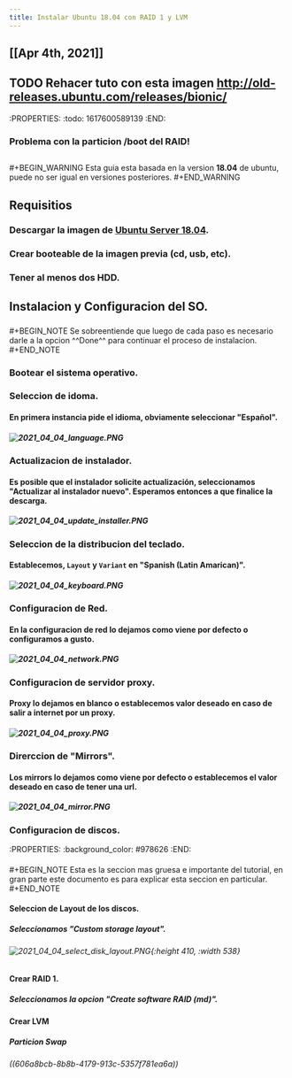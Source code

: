 ```yaml
---
title: Instalar Ubuntu 18.04 con RAID 1 y LVM
---
```


## [[Apr 4th, 2021]]
## TODO Rehacer tuto con esta imagen http://old-releases.ubuntu.com/releases/bionic/
:PROPERTIES:
:todo: 1617600589139
:END:
### Problema con la particion /boot del RAID!
## 
#+BEGIN_WARNING
Esta guia esta basada en la version **18.04** de ubuntu, puede no ser igual en versiones posteriores.
#+END_WARNING
## Requisitios
### Descargar la imagen de [Ubuntu Server 18.04](https://releases.ubuntu.com/18.04/).
### Crear booteable de la imagen previa (cd, usb, etc).
### Tener al menos dos HDD.
## Instalacion y Configuracion del SO.
### 
#+BEGIN_NOTE
Se sobreentiende que luego de cada paso es necesario darle a la opcion ^^Done^^ para continuar el proceso de instalacion.
#+END_NOTE
### Bootear el sistema operativo.
### Seleccion de idoma.
#### En primera instancia pide el idioma, obviamente seleccionar "**Español**".
##### ![2021_04_04_language.PNG](https://cdn.logseq.com/%2F27628fff-82be-419a-b971-1869717d9bad9237e751-0c35-43ba-af74-eb7304bbb1b22021_04_04_language.PNG?Expires=4771183150&Signature=QSnQGDrgS7NAFetXxOHKfjEe4Z7nCdYvi6Zw-CY0X6ihmsTkZ67BApcIZqkXQwpmTs75vryQo7xOAecNRN2EWfOqMFYttsQ8EagGYyDXHPeb2akWuyarwpmvMeX2Ox7Q24DvbdHv5VyeQ2rq0EJNNJ8oGSSajfV62-feHxtychdtpsUeVjvfmwhZvfKT5cak-Wvoc6TIgptBb6fuCAVNidJShGMpeKcH8UcQ~iaxq1VUxMf-J~xYImdkoiHK442MHRUGu-RjC8xFAfQXejg13d~X323up2ENRVsPcQYipPz1VBPKYPEToSumurfmIPhfR1shLUfJZ72jYJuYVzgIqA__&Key-Pair-Id=APKAJE5CCD6X7MP6PTEA)
### Actualizacion de instalador.
#### Es posible que el instalador solicite actualización, seleccionamos "**Actualizar al instalador nuevo**". Esperamos entonces a que finalice la descarga.
##### ![2021_04_04_update_installer.PNG](https://cdn.logseq.com/%2F27628fff-82be-419a-b971-1869717d9badcce36341-5e68-4b4a-ac51-498bd711e0842021_04_04_update_installer.PNG?Expires=4771183243&Signature=KA57ea~KdqsUoffdfU19IjgIQ1DOi~xKM4xgqzCHJytJR9uNIH5ubr21dfsd9lyPbA6Xd6P6wsyDsettJc1PqTewxQSr0lYfAJWl36tlDbhC1riwLMMwEljsfHHB8kFKOxK6ss-CltvhmO4bAcWwU81~tsuHqWqGJ9IZchceYyn7zexZIPRW~K7s3VlVgMYN6uPxHmk5C~-6TlqntM1uI2xwEtheMcV1b5zYxWzX8JEPO3cGNaElDE~gCZn-MELRVPaL8ncV2trNcqtZEsuZTUV0WTe8Cvk-Ep2v~OplzJzfJmejyWg1xvnQtk5MXFdHltDocP4hTLz0OBmRnkqEJQ__&Key-Pair-Id=APKAJE5CCD6X7MP6PTEA)
### Seleccion de la distribucion del teclado.
#### Establecemos, `Layout` y `Variant` en "**Spanish (Latin Amarican)**".
##### ![2021_04_04_keyboard.PNG](https://cdn.logseq.com/%2F27628fff-82be-419a-b971-1869717d9badff858b2f-e09a-4191-88e0-f55b8ac024442021_04_04_keyboard.PNG?Expires=4771159462&Signature=AfTZLfpgL4AQfOo4cTpGieW4n8VYHKgWDAvidNEyBbSj-DzPnXb~bcg4MuM1stNH48S~YJEaPnojHZGPDjR-RxUX~d~ae5FYtF52xTKYduKREYlxcSYmnhueaxXUpkKEGMe4O69upehl4rIhA8WsB8xmO2fpfaZkqLblrBHSnn0g5qEeiuA2O19VVHUJemhr1CTQvCJ-ci5g92myXveXpZOb6O6D8LfHU-EhJwI-5Z90yqJXA4QvHCHYR6QvOqjrQWR570OO3rGtjtw8Qujp9LllBfx5cRFJbQfcaprd5vaf3Okj3NY40LsLEKg284OuluRQv3NCo0NigxW78biV-w__&Key-Pair-Id=APKAJE5CCD6X7MP6PTEA)
### Configuracion de Red.
#### En la configuracion de red lo dejamos como viene por defecto o configuramos a gusto.
##### ![2021_04_04_network.PNG](https://cdn.logseq.com/%2F27628fff-82be-419a-b971-1869717d9bad5cf31aa6-340c-4548-98f6-f33b7b83c5c22021_04_04_network.PNG?Expires=4771159399&Signature=B1evsEcjT2J1dK7KblB9pOozMK3CDVKP1vTSMkBZEVWmIMZEkmTnNoMP9UUgPfrtDTYYhWPYi5CwQEMmUD93s087UawKinyojkk8u02WL-utYU80QHnDY-N32TlQ9~erGfoi7pk~M032ddiJyARtBtDDuq~26dfqHM~SiuFVWD3Sgh-Yf9kVmv55ZGIFN8QSyaBDMjrqRcwCgRy65UftWE-8zvgczOwA0D4vrDEPMAqVzy~rLKBtNYxBwa~~8h2GazoLP-0dWqEm9EYyPedheEj5XjWgwBwtrDepBQT2cHO4JqnXFF-K4TyLvHfbrJgoEhDlUTwC~UMbU0LoDJQSkg__&Key-Pair-Id=APKAJE5CCD6X7MP6PTEA)
### Configuracion de servidor proxy.
#### Proxy lo dejamos en blanco o establecemos valor deseado en caso de salir a internet por un proxy.
##### ![2021_04_04_proxy.PNG](https://cdn.logseq.com/%2F27628fff-82be-419a-b971-1869717d9bad33fc5316-1075-4434-81b8-573122fcfeeb2021_04_04_proxy.PNG?Expires=4771159312&Signature=goESOnr7LI6JxtXG8fA7PFqj4Jgu2OZ47lMiJIPTzHWNJ6692RdpuNShyuukpWO2JNdQR49qdJDfW3eGiSZnuy3eVmscE5nsGCGpvYPbMghT~n7JSZgyyuJqRJzRrrhIkg9kUTy0tmunyhOzKE7cUAvkccIAqJ7gq8diqqG0gRH-g~miRksOpPRv6HLq-B2hYq3d4yU-5U-ec5thp9p20bM5zs40aAmfpB3myEZKvJB~hBLo0Nx0cclTXRt7ENWDxRnbg49ABtMeC0E0oi2QnTSzutuVIH2A2aBoncZ-e53oD8-hLr1uWQhHRTyHvQCb-WDEG4vsel~qcIKxrb9Fnw__&Key-Pair-Id=APKAJE5CCD6X7MP6PTEA)
### Direrccion de "Mirrors".
#### Los mirrors lo dejamos como viene por defecto o establecemos el valor deseado en caso de tener una url.
##### ![2021_04_04_mirror.PNG](https://cdn.logseq.com/%2F27628fff-82be-419a-b971-1869717d9bad5272e331-5f3c-475e-841f-b1936cb994a32021_04_04_mirror.PNG?Expires=4771158727&Signature=GUQ68JyEKwHnnAKnSSlUhu08upPuRMQHgSk1DmMsgdhno6unECqPlb2aBR4w~22wrvb7aIFnNhfrWadYVo3aKaPzwWo6YgXkFdrXaOZdQ7PgXvJ1CxgjYL8aOLjfj1LdpAeTHlfHkI1msas~zgqZl8mKd3BJL8To5hK8m8hzVYIqC2Qw-VROhtbksUz-ByfZ-cSCX9fWGo8Z9xGgkDycAeFz4c6RMJRGHJpLdNv-H9aEb3UNFD7PG972WBIQNAQn~CYoY-i1d1gxjt-It9TMJsajL-UAigpWccyd~D3PtQ3lkRGGoNiN877DInXDNq03wXlI~JgGl43kDa3hZSdk0A__&Key-Pair-Id=APKAJE5CCD6X7MP6PTEA)
### Configuracion de discos.
:PROPERTIES:
:background_color: #978626
:END:
#### 
#+BEGIN_NOTE
Esta es la seccion mas gruesa e importante del tutorial, en gran parte este documento es para explicar esta seccion en particular.
#+END_NOTE
#### Seleccion de Layout de los discos.
##### Seleccionamos "**Custom storage layout**".
###### ![2021_04_04_select_disk_layout.PNG](https://cdn.logseq.com/%2F27628fff-82be-419a-b971-1869717d9bad73025c79-55c5-48d6-bf62-52fda30ba0442021_04_04_select_disk_layout.PNG?Expires=4771158135&Signature=SiZTMAHIQiCoZ7b3MYwHM8UEGNXPqt58QT1mM0XBvvghDDaf1wUyFckhsMnol2LLehP4i1VO5X63bTsKRs~VQtBzbkczpu1xeX7fn5lUmsb6GpclQ6z~ghfSKOU4E~H3xHKYtRyjtCfpzZbYndNb7MI2ugrZzu6Tge6vFTHP2fMhi1Qn96z8JTkrCNbj~p3EMEi-HDDjvPczk~XHejijUAc08ToowPzq-jXy05bxw5bYP2vB3zKpohuHHoVYUmkUakd42lFPXORfe6yuiR07vCoKog5j1dJcpyC7SduQTx6e0oE6O0kh6C6ATFoV0Z6Q3a73B23gwjjSREwwaECvyw__&Key-Pair-Id=APKAJE5CCD6X7MP6PTEA){:height 410, :width 538}
#### Crear RAID 1.
##### Seleccionamos la opcion "**Create software RAID (md)**".
#### Crear LVM
##### Particion Swap
###### ((606a8bcb-8b8b-4179-913c-5357f781ea6a))

